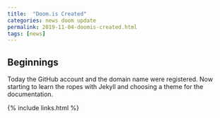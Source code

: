 ```yaml
---
title:  "Doom.is Created"
categories: news doom update
permalink: 2019-11-04-doomis-created.html
tags: [news]
---
```



## Beginnings
Today the GitHub account and the domain name were registered.  Now starting to learn the ropes with Jekyll and choosing a theme for the documentation.

{% include links.html %}
